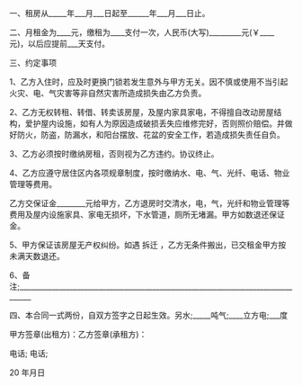 
 


一、租房从_____年___月___日起至______年___月___日止。


二、月租金为____元，缴租为____支付一次，人民币(大写)_________元(￥____元)，以后应提前___天支付。


三、约定事项


1、乙方入住时，应及时更换门锁若发生意外与甲方无关。因不慎或使用不当引起火灾、电、气灾害等非自然灾害所造成损失由乙方负责。


2、乙方无权转租、转借、转卖该房屋，及屋内家具家电，不得擅自改动房屋结构，爱护屋内设施，如有人为原因造成破损丢失应维修完好，否则照价赔偿。并做好防火，防盗，防漏水，和阳台摆放、花盆的安全工作，若造成损失责任自负。


3、乙方必须按时缴纳房租，否则视为乙方违约。协议终止。


4、乙方应遵守居住区内各项规章制度，按时缴纳水、电、气、光纤、电话、物业管理等费用。


乙方交保证金________元给甲方，乙方退房时交清水，电，气，光纤和物业管理等费用及屋内设施家具、家电无损坏，下水管道，厕所无堵漏。甲方如数退还保证金。


5、甲方保证该房屋无产权纠纷。如遇
拆迁
，乙方无条件搬出，已交租金甲方按未满天数退还。


6、备注;__________________________________________________________________________________


四、本合同一式两份，自双方签字之日起生效。另水;_____吨气;____立方电;___度


甲方签章(出租方)：乙方签章(承租方)：


电话; 电话; 



20 年月日
 


 

 
 
 
 
 
  


  
 

  


  


  
 
 
 
 

